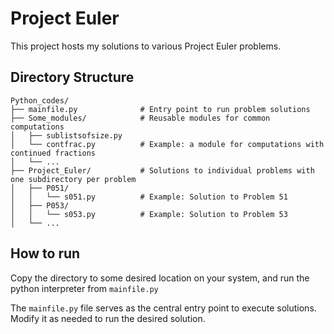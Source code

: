 # Project Euler

This project hosts my solutions to various Project Euler problems.

## Directory Structure

```
Python_codes/
├── mainfile.py              # Entry point to run problem solutions
├── Some_modules/            # Reusable modules for common computations
│   ├── sublistsofsize.py
│   └── contfrac.py          # Example: a module for computations with continued fractions
│   └── ...    
├── Project_Euler/           # Solutions to individual problems with one subdirectory per problem
│   ├── P051/                
│   │   └── s051.py          # Example: Solution to Problem 51
│   ├── P053/
│   │   └── s053.py          # Example: Solution to Problem 53
│   └── ...
```

## How to run

Copy the directory to some desired location on your system, and run the python interpreter from `mainfile.py`

The `mainfile.py` file serves as the central entry point to execute solutions. Modify it as needed to run the desired solution.

